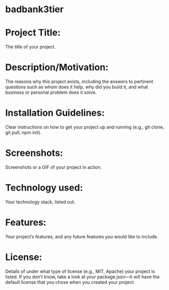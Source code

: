 # badbank3tier

# Project Title:

The title of your project.

# Description/Motivation:

The reasons why this project exists, including the answers to pertinent questions such as whom does it help, why did you build it, and what business or personal problem does it solve.

# Installation Guidelines:

Clear instructions on how to get your project up and running (e.g., git clone, git pull, npm init).

# Screenshots:

Screenshots or a GIF of your project in action.

# Technology used:

Your technology stack, listed out.

# Features:

Your project’s features, and any future features you would like to include.

# License:

Details of under what type of license (e.g., MIT, Apache) your project is listed. If you don’t know, take a look at your package.json—it will have the default license that you chose when you created your project.
